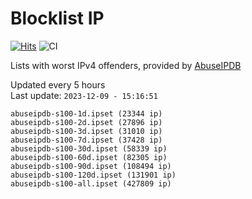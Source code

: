 # Blocklist IP

[![Hits](https://hits.seeyoufarm.com/api/count/incr/badge.svg?url=https%3A%2F%2Fgithub.com%2Fborestad%2Fblocklist-ip%2F&count_bg=%2379C83D&title_bg=%23555555&icon=&icon_color=%23E7E7E7&title=hits&edge_flat=false)](https://hits.seeyoufarm.com)  ![CI](https://img.shields.io/github/workflow/status/borestad/blocklist-ip/CI?style=flat-square)

Lists with worst IPv4 offenders, provided by [AbuseIPDB](https://www.abuseipdb.com/)

<!-- FOOTER-PLACEHOLDER -->
Updated every 5 hours<br>
Last update: `2023-12-09 - 15:16:51`
```
abuseipdb-s100-1d.ipset (23344 ip)
abuseipdb-s100-2d.ipset (27896 ip)
abuseipdb-s100-3d.ipset (31010 ip)
abuseipdb-s100-7d.ipset (37428 ip)
abuseipdb-s100-30d.ipset (58339 ip)
abuseipdb-s100-60d.ipset (82305 ip)
abuseipdb-s100-90d.ipset (108494 ip)
abuseipdb-s100-120d.ipset (131901 ip)
abuseipdb-s100-all.ipset (427809 ip)
```
